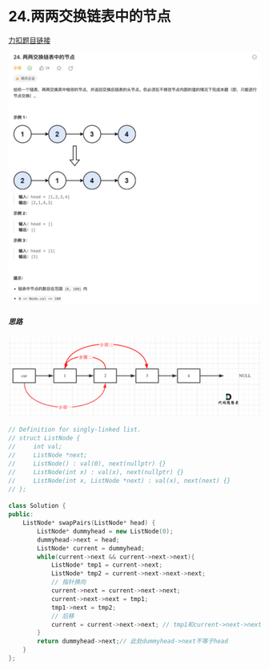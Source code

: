 # 24.两两交换链表中的节点

[力扣题目链接](https://leetcode.cn/problems/swap-nodes-in-pairs/description/)

![24两两交换链表中的节点.png](../images/24两两交换链表中的节点.png)

##### 思路
![24两两交换链表中的节点思路.png](../images/24两两交换链表中的节点思路.png)

```cpp
// Definition for singly-linked list.
// struct ListNode {
//     int val;
//     ListNode *next;
//     ListNode() : val(0), next(nullptr) {}
//     ListNode(int x) : val(x), next(nullptr) {}
//     ListNode(int x, ListNode *next) : val(x), next(next) {}
// };

class Solution {
public:
    ListNode* swapPairs(ListNode* head) {
        ListNode* dummyhead = new ListNode(0);
        dummyhead->next = head;
        ListNode* current = dummyhead;
        while(current->next && current->next->next){
            ListNode* tmp1 = current->next;
            ListNode* tmp2 = current->next->next->next;
            // 指针换向
            current->next = current->next->next;
            current->next->next = tmp1;
            tmp1->next = tmp2;
            // 后移
            current = current->next->next; // tmp1和current->next->next可相互替换
        }
        return dummyhead->next;// 此处dummyhead->next不等于head
    }
};
```